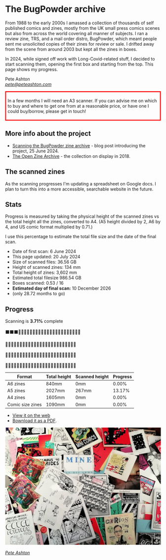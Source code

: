 # The BugPowder archive

From 1988 to the early 2000s I amassed a collection of thousands of self published comics and zines, mostly from the UK small press comics scenes but also from across the world covering all manner of subjects. I ran a review zine, TRS, and a mail order distro, BugPowder, which meant people sent me unsolicited copies of their zines for review or sale. I drifted away from the scene from around 2003 but kept all the zines in boxes. 

In 2024, while signed off work with Long-Covid-related stuff, I decided to start scanning them, opening the first box and starting from the top. This page shows my progress. 

Pete Ashton  
*pete@peteashton.com*

<div style="border:3px solid red; padding: 5px;">

In a few months I will need an A3 scanner. If you can advise me on which to buy and where to get one from at a reasonable price, or have one I could buy/borrow, please get in touch!

</div>

## More info about the project 

- [Scanning the BugPowder zine archive](https://72.peteashton.com/scanning-the-bugpowder-archive/) - blog post introducing the project, 25 June 2024.
- [The Open Zine Archive](https://art.peteashton.com/OZA/) - the collection on display in 2018.


## The scanned zines

As the scanning progresses I'm updating a spreadsheet on Google docs. I plan to turn this into a more accessible, searchable website in the future.

## Stats
Progress is measured by taking the physical height of the scanned zines vs the total height all the zines, converted to A4. (A5 height divided by 2, A6 by 4, and US comic format multiplied by 0.71.)

I use this percentage to estimate the total file size and the date of the final scan. 
  
- Date of first scan: 	6 June 2024	
- This page updated: 	20 July 2024	
- Size of scanned files: 	36.56	GB
- Height of scanned zines:	134	mm
- Total height of zines:	3,602	mm
- Estimated total filesize	986.54	GB
- Boxes scanned:	0.53	/ 16
- **Estimated day of final scan:**	10 December 2026	
- (only 28.72 months to go)		
		
## Progress		
Scanning is **3.71%** complete <br>		
⬛⬛⬛🔲🔲🔲🔲🔲🔲🔲🔲🔲🔲🔲🔲🔲🔲🔲🔲🔲🔲🔲🔲🔲🔲<br>		
🔲🔲🔲🔲🔲🔲🔲🔲🔲🔲🔲🔲🔲🔲🔲🔲🔲🔲🔲🔲🔲🔲🔲🔲🔲<br>		
🔲🔲🔲🔲🔲🔲🔲🔲🔲🔲🔲🔲🔲🔲🔲🔲🔲🔲🔲🔲🔲🔲🔲🔲🔲<br>		
🔲🔲🔲🔲🔲🔲🔲🔲🔲🔲🔲🔲🔲🔲🔲🔲🔲🔲🔲🔲🔲🔲🔲🔲🔲<br>		
		
Format | Total height | Scanned height | Progress		
------ | ----- | ----- | -----		
A6 zines | 840mm | 0mm | 0.00%		
A5 zines | 2027mm | 267mm | 13.17%		
A4 zines | 1605mm | 0mm | 0.00%		
Comic size zines | 1090mm | 0mm | 0.00%		


- [View it on the web](https://docs.google.com/spreadsheets/d/e/2PACX-1vTrnKQwETHzJO6yjRxApwnhg-3YDlPZtRe7tNGySlMr_oOgLzX6rjShSduzq1MprZHocjUgMcs0Qrvn/pubhtml?gid=1433529062&single=true)
- [Bownload it as a PDF](https://docs.google.com/spreadsheets/d/e/2PACX-1vTrnKQwETHzJO6yjRxApwnhg-3YDlPZtRe7tNGySlMr_oOgLzX6rjShSduzq1MprZHocjUgMcs0Qrvn/pubhtml?gid=1433529062&single=true).


![](OAZ02.jpg)

*[Pete Ashton](http://peteashton.com)*

<script data-goatcounter="https://bugpowder.goatcounter.com/count"
        async src="//gc.zgo.at/count.js"></script>

